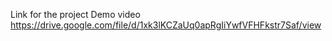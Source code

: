 Link for the project Demo video
https://drive.google.com/file/d/1xk3lKCZaUq0apRgIiYwfVFHFkstr7Saf/view
